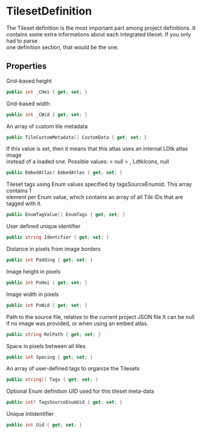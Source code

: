 # TilesetDefinition

  
The Tileset definition is the most important part among project definitions. It  
contains some extra informations about each integrated tileset. If you only had to parse  
one definition section, that would be the one.  


## Properties

  
Grid-based height  


```csharp
public int _CHei { get; set; }
```

  
Grid-based width  


```csharp
public int _CWid { get; set; }
```

  
An array of custom tile metadata  


```csharp
public TileCustomMetadata[] CustomData { get; set; }
```

  
If this value is set, then it means that this atlas uses an internal LDtk atlas image  
instead of a loaded one. Possible values:  < null > , LdtkIcons, null  


```csharp
public EmbedAtlas? EmbedAtlas { get; set; }
```

  
Tileset tags using Enum values specified by tagsSourceEnumId. This array contains 1  
element per Enum value, which contains an array of all Tile IDs that are tagged with it.  


```csharp
public EnumTagValue[] EnumTags { get; set; }
```

  
User defined unique identifier  


```csharp
public string Identifier { get; set; }
```

  
Distance in pixels from image borders  


```csharp
public int Padding { get; set; }
```

  
Image height in pixels  


```csharp
public int PxHei { get; set; }
```

  
Image width in pixels  


```csharp
public int PxWid { get; set; }
```

  
Path to the source file, relative to the current project JSON file  It can be null  
if no image was provided, or when using an embed atlas.  


```csharp
public string RelPath { get; set; }
```

  
Space in pixels between all tiles  


```csharp
public int Spacing { get; set; }
```

  
An array of user-defined tags to organize the Tilesets  


```csharp
public string[] Tags { get; set; }
```

  
Optional Enum definition UID used for this tileset meta-data  


```csharp
public int? TagsSourceEnumUid { get; set; }
```

  
Unique Intidentifier  


```csharp
public int Uid { get; set; }
```


